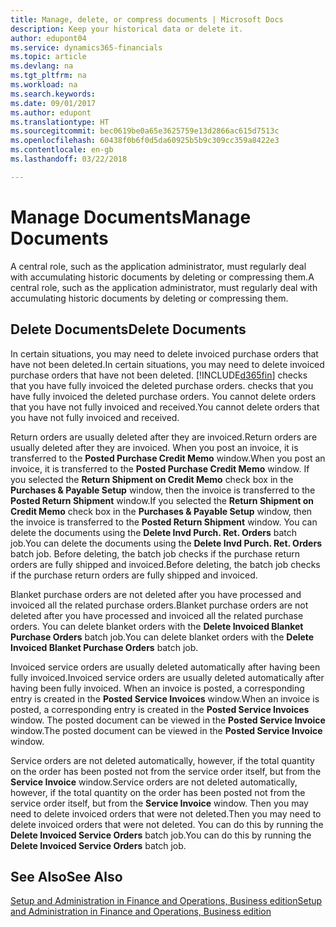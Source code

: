 ```yaml
---
title: Manage, delete, or compress documents | Microsoft Docs
description: Keep your historical data or delete it.
author: edupont04
ms.service: dynamics365-financials
ms.topic: article
ms.devlang: na
ms.tgt_pltfrm: na
ms.workload: na
ms.search.keywords: 
ms.date: 09/01/2017
ms.author: edupont
ms.translationtype: HT
ms.sourcegitcommit: bec0619be0a65e3625759e13d2866ac615d7513c
ms.openlocfilehash: 60438f0b6f0d5da60925b5b9c309cc359a8422e3
ms.contentlocale: en-gb
ms.lasthandoff: 03/22/2018

---
```

# <a name="manage-documents"></a><span data-ttu-id="680f9-103">Manage Documents</span><span class="sxs-lookup"><span data-stu-id="680f9-103">Manage Documents</span></span>
<span data-ttu-id="680f9-104">A central role, such as the application administrator, must regularly deal with accumulating historic documents by deleting or compressing them.</span><span class="sxs-lookup"><span data-stu-id="680f9-104">A central role, such as the application administrator, must regularly deal with accumulating historic documents by deleting or compressing them.</span></span>  

## <a name="delete-documents"></a><span data-ttu-id="680f9-105">Delete Documents</span><span class="sxs-lookup"><span data-stu-id="680f9-105">Delete Documents</span></span>
<span data-ttu-id="680f9-106">In certain situations, you may need to delete invoiced purchase orders that have not been deleted.</span><span class="sxs-lookup"><span data-stu-id="680f9-106">In certain situations, you may need to delete invoiced purchase orders that have not been deleted.</span></span> [!INCLUDE[d365fin](includes/d365fin_md.md)]<span data-ttu-id="680f9-107"> checks that you have fully invoiced the deleted purchase orders.</span><span class="sxs-lookup"><span data-stu-id="680f9-107"> checks that you have fully invoiced the deleted purchase orders.</span></span> <span data-ttu-id="680f9-108">You cannot delete orders that you have not fully invoiced and received.</span><span class="sxs-lookup"><span data-stu-id="680f9-108">You cannot delete orders that you have not fully invoiced and received.</span></span>  

<span data-ttu-id="680f9-109">Return orders are usually deleted after they are invoiced.</span><span class="sxs-lookup"><span data-stu-id="680f9-109">Return orders are usually deleted after they are invoiced.</span></span> <span data-ttu-id="680f9-110">When you post an invoice, it is transferred to the **Posted Purchase Credit Memo** window.</span><span class="sxs-lookup"><span data-stu-id="680f9-110">When you post an invoice, it is transferred to the **Posted Purchase Credit Memo** window.</span></span> <span data-ttu-id="680f9-111">If you selected the **Return Shipment on Credit Memo** check box in the **Purchases & Payable Setup** window, then the invoice is transferred to the **Posted Return Shipment** window.</span><span class="sxs-lookup"><span data-stu-id="680f9-111">If you selected the **Return Shipment on Credit Memo** check box in the **Purchases & Payable Setup** window, then the invoice is transferred to the **Posted Return Shipment** window.</span></span> <span data-ttu-id="680f9-112">You can delete the documents using the **Delete Invd Purch. Ret. Orders** batch job.</span><span class="sxs-lookup"><span data-stu-id="680f9-112">You can delete the documents using the **Delete Invd Purch. Ret. Orders** batch job.</span></span> <span data-ttu-id="680f9-113">Before deleting, the batch job checks if the purchase return orders are fully shipped and invoiced.</span><span class="sxs-lookup"><span data-stu-id="680f9-113">Before deleting, the batch job checks if the purchase return orders are fully shipped and invoiced.</span></span>  

<span data-ttu-id="680f9-114">Blanket purchase orders are not deleted after you have processed and invoiced all the related purchase orders.</span><span class="sxs-lookup"><span data-stu-id="680f9-114">Blanket purchase orders are not deleted after you have processed and invoiced all the related purchase orders.</span></span> <span data-ttu-id="680f9-115">You can delete blanket orders with the **Delete Invoiced Blanket Purchase Orders** batch job.</span><span class="sxs-lookup"><span data-stu-id="680f9-115">You can delete blanket orders with the **Delete Invoiced Blanket Purchase Orders** batch job.</span></span>  

<span data-ttu-id="680f9-116">Invoiced service orders are usually deleted automatically after having been fully invoiced.</span><span class="sxs-lookup"><span data-stu-id="680f9-116">Invoiced service orders are usually deleted automatically after having been fully invoiced.</span></span> <span data-ttu-id="680f9-117">When an invoice is posted, a corresponding entry is created in the **Posted Service Invoices** window.</span><span class="sxs-lookup"><span data-stu-id="680f9-117">When an invoice is posted, a corresponding entry is created in the **Posted Service Invoices** window.</span></span> <span data-ttu-id="680f9-118">The posted document can be viewed in the **Posted Service Invoice** window.</span><span class="sxs-lookup"><span data-stu-id="680f9-118">The posted document can be viewed in the **Posted Service Invoice** window.</span></span>  

<span data-ttu-id="680f9-119">Service orders are not deleted automatically, however, if the total quantity on the order has been posted not from the service order itself, but from the **Service Invoice** window.</span><span class="sxs-lookup"><span data-stu-id="680f9-119">Service orders are not deleted automatically, however, if the total quantity on the order has been posted not from the service order itself, but from the **Service Invoice** window.</span></span> <span data-ttu-id="680f9-120">Then you may need to delete invoiced orders that were not deleted.</span><span class="sxs-lookup"><span data-stu-id="680f9-120">Then you may need to delete invoiced orders that were not deleted.</span></span> <span data-ttu-id="680f9-121">You can do this by running the **Delete Invoiced Service Orders** batch job.</span><span class="sxs-lookup"><span data-stu-id="680f9-121">You can do this by running the **Delete Invoiced Service Orders** batch job.</span></span>  

## <a name="see-also"></a><span data-ttu-id="680f9-122">See Also</span><span class="sxs-lookup"><span data-stu-id="680f9-122">See Also</span></span>  
[<span data-ttu-id="680f9-123">Setup and Administration in Finance and Operations, Business edition</span><span class="sxs-lookup"><span data-stu-id="680f9-123">Setup and Administration in Finance and Operations, Business edition</span></span>](admin-setup-and-administration.md)  

